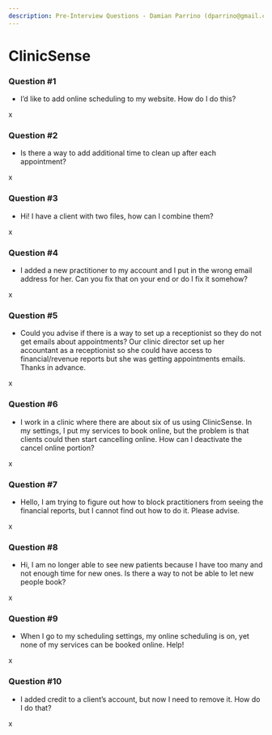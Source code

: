 ```yaml
---
description: Pre-Interview Questions - Damian Parrino (dparrino@gmail.com)
---
```


# ClinicSense

### Question \#1

* I’d like to add online scheduling to my website. How do I do this?

x

### Question \#2

* Is there a way to add additional time to clean up after each appointment?

x

### Question \#3

* Hi! I have a client with two files, how can I combine them?

x

### Question \#4

* I added a new practitioner to my account and I put in the wrong email address for her. Can you fix that on your end or do I fix it somehow?

x

### Question \#5

* Could you advise if there is a way to set up a receptionist so they do not get emails about appointments? Our clinic director set up her accountant as a receptionist so she could have access to financial/revenue reports but she was getting appointments emails. Thanks in advance.

x

### Question \#6

* I work in a clinic where there are about six of us using ClinicSense. In my settings, I put my services to book online, but the problem is that clients could then start cancelling online. How can I deactivate the cancel online portion?

x

### Question \#7

* Hello, I am trying to figure out how to block practitioners from seeing the financial reports, but I cannot find out how to do it. Please advise.

x

### Question \#8

* Hi, I am no longer able to see new patients because I have too many and not enough time for new ones. Is there a way to not be able to let new people book?

x

### Question \#9

* When I go to my scheduling settings, my online scheduling is on, yet none of my services can be booked online. Help!

x

### Question \#10

* I added credit to a client’s account, but now I need to remove it. How do I do that?

x



